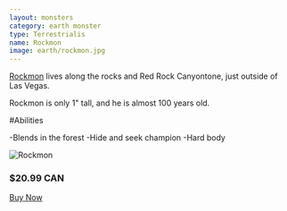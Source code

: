 ```yaml
---
layout: monsters
category: earth monster
type: Terrestrialis 
name: Rockmon
image: earth/rockmon.jpg
---
```


[Rockmon](http://www.nicepapertoys.com/photo/wolfman-joe-rockmon) lives along the rocks and Red Rock Canyontone, just outside of Las Vegas.

Rockmon is only 1" tall, and he is almost 100 years old.

#Abilities

-Blends in the forest
-Hide and seek champion 
-Hard body

![Rockmon](http://api.ning.com/files/iezhQs2L5JyFOuMZxb7jEeONEyC2gpfTZVAiOpe9ZXe8xsE2Ejlhf2qDUU0D*MHdbmYB1eo5CGUbafly6K7ZzgXpwweXoTEh/DSC04226.JPG?width=737&height=552)

<div class="gutter media grid">
	<h3>$20.99 CAN</h3>
	<a href="#" class="btn-round mega">Buy Now</a>
</div>